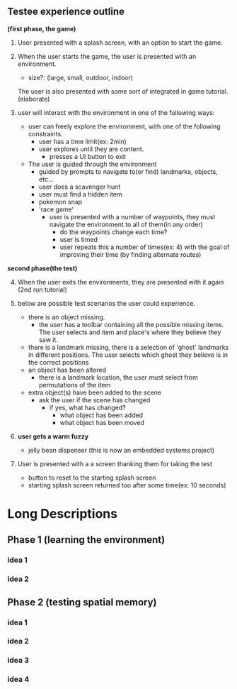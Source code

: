 ## Testee experience outline

**(first phase, the game)**

1. User presented with a splash screen, with an option to start the game.

2. When the user starts the game, the user is presented with an environment. 
    * size?: (large, small, outdoor, indoor)

    The user is also presented with some sort of integrated in game tutorial. 
    (elaborate)

3. user will interact with the environment in one of the following ways:
    * user can freely explore the environment, with one of the following constraints.
        * user has a time limit(ex: 2min)
        * user explores until they are content.
            * presses a UI button to exit
    * The user is guided through the environment
        * guided by prompts to navigate to(or find) landmarks, objects, etc...
        * user does a scavenger hunt
        * user must find a hidden item
        * pokemon snap
        * 'race game'
            * user is presented with a number of waypoints, they must navigate the environment to all of them(in any order)
                * do the waypoints change each time?
                * user is timed
                * user repeats this a number of times(ex: 4) with the goal of improving their time (by finding alternate routes)
        

**second phase(the test)**

4. When the user exits the environments, they are presented with it again
(2nd run tutorial)

5. below are possible test scenarios the user could experience.
    * there is an object missing.
        * the user has a toolbar containing all the possible missing items. The user selects and item and place's where they believe they saw it.
    * there is a landmark missing, there is a selection of 'ghost' landmarks in different positions. The user selects which ghost they believe is in the correct positions
    * an object has been altered
        * there is a landmark location, the user must select from permutations of the item
    * extra object(s) have been added to the scene
        * ask the user if the scene has changed
            * if yes, what has changed?
               * what object has been added
               * what object has been moved



6. **user gets a warm fuzzy**
    * jelly bean dispenser (this is now an embedded systems project)

7. User is presented with a a screen thanking them for taking the test
    * button to reset to the starting splash screen
    * starting splash screen returned too after some time(ex: 10 seconds)

# Long Descriptions

## Phase 1 (learning the environment)

### idea 1

### idea 2

## Phase 2 (testing spatial memory) 

### idea 1

### idea 2

### idea 3

### idea 4